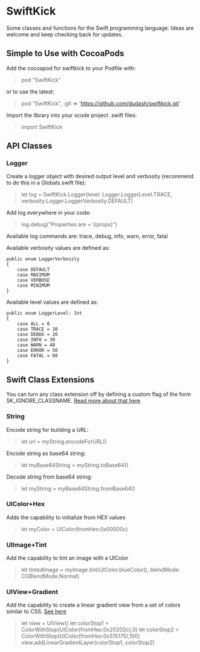 # SwiftKick
Some classes and functions for the Swift programming language.  Ideas are welcome and keep checking back for updates.

## Simple to Use with CocoaPods
Add the cocoapod for swiftkick to your Podfile with:
> pod "SwiftKick"

or to use the latest:
 > pod "SwiftKick", :git => 'https://github.com/dudash/swiftkick.git'

Import the library into your xcode project .swift files:
 > import SwiftKick

## API Classes
### Logger
Create a logger object with desired output level and verbosity (recommend to do this in a Globals.swift file):
 > let log = SwiftKick.Logger(level: Logger.LoggerLevel.TRACE, verbosity:Logger.LoggerVerbosity.DEFAULT)

Add log everywhere in your code:
 > log.debug("Properties are = \\(props)")

Available log commands are:
trace, debug, info, warn, error, fatal

Available verbosity values are defined as:

    public enum LoggerVerbosity
    {
        case DEFAULT
        case MAXIMUM
        case VERBOSE
        case MINIMUM
    }

Available level values are defined as:

    public enum LoggerLevel: Int
    {
        case ALL = 0
        case TRACE = 10
        case DEBUG = 20
        case INFO = 30
        case WARN = 40
        case ERROR = 50
        case FATAL = 60
    }

## Swift Class Extensions
You can turn any class extension off by defining a custom flag of the form SK_IGNORE_CLASSNAME.  [Read more about that here][1]

### String
Encode string for building a URL:
 > let url = myString.encodeForURL()

Encode string as base64 string:
 > let myBase64String = myString.toBase64()

Decode string from base64 string:
 > let myString = myBase64String.fromBase64()

### UIColor+Hex
Adds the capability to initialize from HEX values
> let myColor = UIColor(fromHex:0x00000c)

### UIImage+Tint
Add the capability to tint an image with a UIColor
> let tintedImage = myImage.tint(UIColor.blueColor(), blendMode: CGBlendMode.Normal)

### UIView+Gradient
Add the capability to create a linear gradient view from a set of colors similar to CSS.  [See here][2]
> let view = UIView()
> let colorStop1 = ColorWithStop(UIColor(fromHex:0x20202c),0)
> let colorStop2 = ColorWithStop(UIColor(fromHex:0x515175),100)
> view.addLinearGradientLayer(colorStop1, colorStop2)



[1]: http://stackoverflow.com/questions/24111854/in-absence-of-preprocessor-macros-is-there-a-way-to-define-practical-scheme-spe/24112024#24112024
[2]: http://www.w3schools.com/css/css3_gradients.asp



